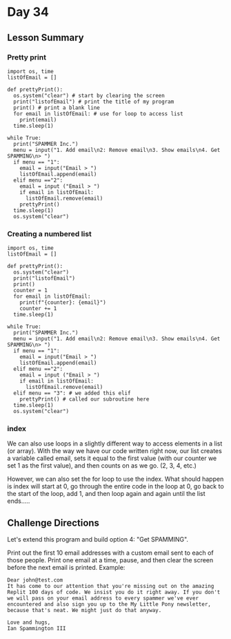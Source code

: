 # Day 34

## Lesson Summary

### Pretty print
```
import os, time
listOfEmail = []

def prettyPrint():
  os.system("clear") # start by clearing the screen
  print("listofEmail") # print the title of my program
  print() # print a blank line
  for email in listOfEmail: # use for loop to access list
    print(email)
  time.sleep(1)

while True:
  print("SPAMMER Inc.")
  menu = input("1. Add email\n2: Remove email\n3. Show emails\n4. Get SPAMMING\n> ")
  if menu == "1":
    email = input("Email > ")
    listOfEmail.append(email)
  elif menu =="2":
    email = input ("Email > ")
    if email in listOfEmail:
      listOfEmail.remove(email)
    prettyPrint()  
  time.sleep(1)
  os.system("clear")
```
### Creating a numbered list
```
import os, time
listOfEmail = []

def prettyPrint():
  os.system("clear") 
  print("listofEmail") 
  print()
  counter = 1 
  for email in listOfEmail: 
    print(f"{counter}: {email}") 
    counter += 1 
  time.sleep(1)
  
while True:
  print("SPAMMER Inc.")
  menu = input("1. Add email\n2: Remove email\n3. Show emails\n4. Get SPAMMING\n> ")
  if menu == "1":
    email = input("Email > ")
    listOfEmail.append(email)
  elif menu =="2":
    email = input ("Email > ")
    if email in listOfEmail:
      listOfEmail.remove(email)
  elif menu == "3": # we added this elif
    prettyPrint() # called our subroutine here
  time.sleep(1)
  os.system("clear")
```
### index
We can also use loops in a slightly different way to access elements in a list (or array). With the way we have our code written right now, our list creates a variable called email, sets it equal to the first value (with our counter we set 1 as the first value), and then counts on as we go. (2, 3, 4, etc.)

However, we can also set the for loop to use the index. What should happen is index will start at 0, go through the entire code in the loop at 0, go back to the start of the loop, add 1, and then loop again and again until the list ends.....

## Challenge Directions
Let's extend this program and build option 4: "Get SPAMMING".

Print out the first 10 email addresses with a custom email sent to each of those people.
Print one email at a time, pause, and then clear the screen before the next email is printed.
Example:
```
Dear john@test.com
It has come to our attention that you're missing out on the amazing Replit 100 days of code. We insist you do it right away. If you don't we will pass on your email address to every spammer we've ever encountered and also sign you up to the My Little Pony newsletter, because that's neat. We might just do that anyway.

Love and hugs,
Ian Spammington III
```

